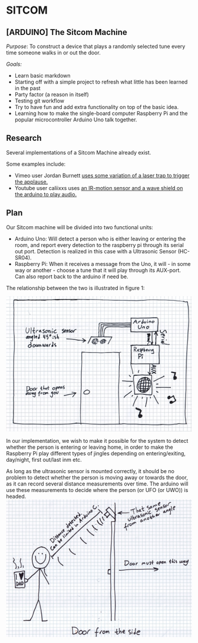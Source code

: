 # SITCOM
## [ARDUINO] The Sitcom Machine

_Purpose_: To construct a device that plays a randomly selected tune every time someone walks in or out the door.

_Goals:_
* Learn basic markdown
* Starting off with a simple project to refresh what little has been learned in the past
* Party factor (a reason in itself)
* Testing git workflow
* Try to have fun and add extra functionality on top of the basic idea.
* Learning how to make the single-board computer Raspberry Pi and the popular microcontroller Arduino Uno talk together.

## Research
Several implementations of a Sitcom Machine already exist. 

Some examples include:
* Vimeo user Jordan Burnett [uses some variation of a laser trap to trigger the applause.](https://vimeo.com/41861362)
* Youtube user caliixxs uses [an IR-motion sensor and a wave shield on the arduino to play audio.](https://www.youtube.com/watch?v=j8D8YjgnGR4)



## Plan
Our Sitcom machine will be divided into two functional units:
* Arduino Uno: Will detect a person who is either leaving or entering the room, and report every detection to the raspberry pi through its serial out port. Detection is realized in this case with a Ultrasonic Sensor (HC-SR04). 
* Raspberry Pi: When it receives a message from the Uno, it will - in some way or another - choose a tune that it will play through its AUX-port. Can also report back to the arduino if need be.

The relationship between the two is illustrated in figure 1:

![Figure 1: Drawn schematic front](https://github.com/N35N0M/SITCOM/blob/master/images/Figure1.jpg)

In our implementation, we wish to make it possible for the system to detect whether the person is entering or leaving home, in order to make the Raspberry Pi play different types of jingles depending on entering/exiting, day/night, first out/last inm etc.

As long as the ultrasonic sensor is mounted correctly, it should be no problem to detect whether the person is moving away or towards the door, as it can record several distance measurements over time. The arduino will use these measurements to decide where the person (or UFO (or UWO)) is headed.
![Figure 2: Drawn schematic side](https://github.com/N35N0M/SITCOM/blob/master/images/Figure2.jpg)
